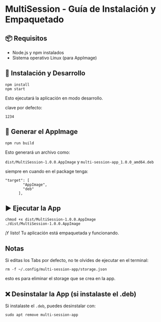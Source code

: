 # MultiSession - Guía de Instalación y Empaquetado

## 📦 Requisitos

- Node.js y npm instalados
- Sistema operativo Linux (para AppImage)

## 🔧 Instalación y Desarrollo

```
npm install
npm start
```

Esto ejecutará la aplicación en modo desarrollo.

clave por defecto:

```
1234
```

## 🚀 Generar el AppImage

```
npm run build
```

Esto generará un archivo como:

`dist/MultiSession-1.0.0.AppImage` y `multi-session-app_1.0.0_amd64.deb`

siempre en cuando en el package tenga:

```
"target": [
        "AppImage",
        "deb"
      ],
```

## ▶️ Ejecutar la App

```
chmod +x dist/MultiSession-1.0.0.AppImage
./dist/MultiSession-1.0.0.AppImage
```

¡Y listo! Tu aplicación está empaquetada y funcionando.

## Notas

Si editas los Tabs por defecto, no te olvides de ejecutar en el terminal:

```
rm -f ~/.config/multi-session-app/storage.json
```

esto es para eliminar el storage que se crea en la app.

## ❌ Desinstalar la App (si instalaste el .deb)

Si instalaste el `.deb`, puedes desinstalar con:

```
sudo apt remove multi-session-app
```
